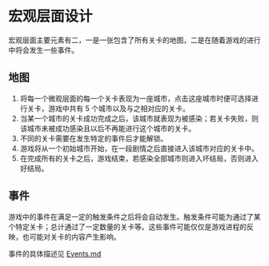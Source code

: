 # 宏观层面设计

宏观层面主要元素有二，一是一张包含了所有关卡的地图，二是在随着游戏的进行中将会发生一些事件。

## 地图

1. 将每一个微观层面的每一个关卡表现为一座城市，点击这座城市时便可选择进行关卡，游戏中共有 5 个城市以及与之相对应的关卡。
2. 当某一个城市的关卡成功完成之后，该城市就表现为被感染；若关卡失败，则该城市未被成功感染且以后不再能进行这个城市的关卡。
3. 不同的关卡需要在发生特定的事件后才能解锁。
4. 游戏将从一个初始城市开始，在一段剧情之后直接进入该城市对应的关卡中。
5. 在完成所有的关卡之后，游戏结束，若感染全部城市则进入坏结局，否则进入好结局。

## 事件

游戏中的事件在满足一定的触发条件之后将会自动发生。触发条件可能为通过了某个特定关卡；总计通过了一定数量的关卡等。这些事件可能仅仅是游戏进程的反映，也可能对关卡的内容产生影响。

事件的具体描述见 [Events.md](Events.md)
